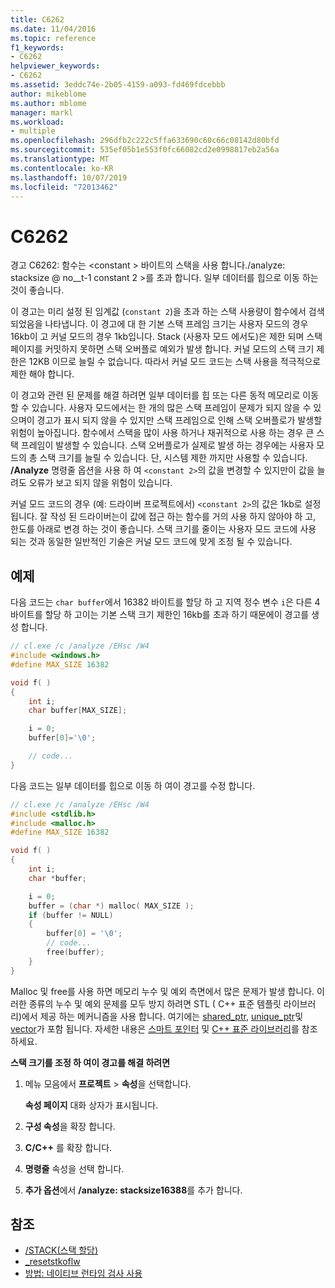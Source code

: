 ```yaml
---
title: C6262
ms.date: 11/04/2016
ms.topic: reference
f1_keywords:
- C6262
helpviewer_keywords:
- C6262
ms.assetid: 3eddc74e-2b05-4159-a093-fd469fdcebbb
author: mikeblome
ms.author: mblome
manager: markl
ms.workload:
- multiple
ms.openlocfilehash: 296dfb2c222c5ffa633690c60c66c08142d80bfd
ms.sourcegitcommit: 535ef05b1e553f0fc66082cd2e0998817eb2a56a
ms.translationtype: MT
ms.contentlocale: ko-KR
ms.lasthandoff: 10/07/2019
ms.locfileid: "72013462"
---
```

# <a name="c6262"></a>C6262

경고 C6262: 함수는 \<constant > 바이트의 스택을 사용 합니다./analyze: stacksize @ no__t-1 constant 2 >를 초과 합니다. 일부 데이터를 힙으로 이동 하는 것이 좋습니다.

이 경고는 미리 설정 된 임계값 (`constant 2`)을 초과 하는 스택 사용량이 함수에서 검색 되었음을 나타냅니다. 이 경고에 대 한 기본 스택 프레임 크기는 사용자 모드의 경우 16kb이 고 커널 모드의 경우 1kb입니다. Stack (사용자 모드 에서도)은 제한 되며 스택 페이지를 커밋하지 못하면 스택 오버플로 예외가 발생 합니다. 커널 모드의 스택 크기 제한은 12KB 이므로 늘릴 수 없습니다. 따라서 커널 모드 코드는 스택 사용을 적극적으로 제한 해야 합니다.

이 경고와 관련 된 문제를 해결 하려면 일부 데이터를 힙 또는 다른 동적 메모리로 이동할 수 있습니다.  사용자 모드에서는 한 개의 많은 스택 프레임이 문제가 되지 않을 수 있으며이 경고가 표시 되지 않을 수 있지만 스택 프레임으로 인해 스택 오버플로가 발생할 위험이 높아집니다. 함수에서 스택을 많이 사용 하거나 재귀적으로 사용 하는 경우 큰 스택 프레임이 발생할 수 있습니다. 스택 오버플로가 실제로 발생 하는 경우에는 사용자 모드의 총 스택 크기를 늘릴 수 있습니다. 단, 시스템 제한 까지만 사용할 수 있습니다.  **/Analyze** 명령줄 옵션을 사용 하 여 `<constant 2>`의 값을 변경할 수 있지만이 값을 늘려도 오류가 보고 되지 않을 위험이 있습니다.

커널 모드 코드의 경우 (예: 드라이버 프로젝트에서) `<constant 2>`의 값은 1kb로 설정 됩니다. 잘 작성 된 드라이버는이 값에 접근 하는 함수를 거의 사용 하지 않아야 하 고, 한도를 아래로 변경 하는 것이 좋습니다.  스택 크기를 줄이는 사용자 모드 코드에 사용 되는 것과 동일한 일반적인 기술은 커널 모드 코드에 맞게 조정 될 수 있습니다.

## <a name="example"></a>예제

다음 코드는 `char buffer`에서 16382 바이트를 할당 하 고 지역 정수 변수 `i`은 다른 4 바이트를 할당 하 고이는 기본 스택 크기 제한인 16kb를 초과 하기 때문에이 경고를 생성 합니다.

```cpp
// cl.exe /c /analyze /EHsc /W4
#include <windows.h>
#define MAX_SIZE 16382

void f( )
{
    int i;
    char buffer[MAX_SIZE];

    i = 0;
    buffer[0]='\0';

    // code...
}
```

다음 코드는 일부 데이터를 힙으로 이동 하 여이 경고를 수정 합니다.

```cpp
// cl.exe /c /analyze /EHsc /W4
#include <stdlib.h>
#include <malloc.h>
#define MAX_SIZE 16382

void f( )
{
    int i;
    char *buffer;

    i = 0;
    buffer = (char *) malloc( MAX_SIZE );
    if (buffer != NULL)
    {
        buffer[0] = '\0';
        // code...
        free(buffer);
    }
}
```

Malloc 및 free를 사용 하면 메모리 누수 및 예외 측면에서 많은 문제가 발생 합니다. 이러한 종류의 누수 및 예외 문제를 모두 방지 하려면 STL ( C++ 표준 템플릿 라이브러리)에서 제공 하는 메커니즘을 사용 합니다. 여기에는 [shared_ptr](/cpp/standard-library/shared-ptr-class), [unique_ptr](/cpp/standard-library/unique-ptr-class)및 [vector](/cpp/standard-library/vector)가 포함 됩니다. 자세한 내용은 [스마트 포인터](/cpp/cpp/smart-pointers-modern-cpp) 및 [ C++ 표준 라이브러리](/cpp/standard-library/cpp-standard-library-reference)를 참조 하세요.

**스택 크기를 조정 하 여이 경고를 해결 하려면**

1. 메뉴 모음에서 **프로젝트** > **속성**을 선택합니다.

     **속성 페이지** 대화 상자가 표시됩니다.

2. **구성 속성**을 확장 합니다.

3. **C/C++** 를 확장 합니다.

4. **명령줄** 속성을 선택 합니다.

5. **추가 옵션**에서 **/analyze: stacksize16388**를 추가 합니다.

## <a name="see-also"></a>참조

- [/STACK(스택 할당)](/cpp/build/reference/stack-stack-allocations)
- [_resetstkoflw](/cpp/c-runtime-library/reference/resetstkoflw)
- [방법: 네이티브 런타임 검사 사용](../debugger/how-to-use-native-run-time-checks.md)